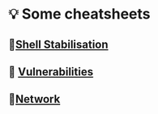 # 💡 Some cheatsheets

## 📌[Shell Stabilisation](readme/shell-stabilisation.md)

## 📌 [Vulnerabilities](readme/vulnerabilities/)

## 📌[Network](https://github.com/ZHIRspb/Cheatsheet/tree/main/readme/network)
